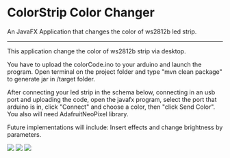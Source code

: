 # ColorStrip Color Changer
An JavaFX Application that changes the color of ws2812b led strip.
<hr>

This application change the color of ws2812b strip via desktop.

You have to upload the colorCode.ino to your arduino and launch the program.
Open terminal on the project folder and type "mvn clean package" to generate jar in /target folder.

After connecting your led strip in the schema below, connecting in an usb port and uploading the code,
open the javafx program, select the port that arduino is in, click "Connect" and choose a color, then "click Send Color".
You also will need AdafruitNeoPixel library.


Future implementations will include: Insert effects and change brightness by parameters.

<img src="https://drive.google.com/uc?id=1I32m1tNHq5lN2VlaeYnLIKLHqaS7XkG"/>
<img src="https://drive.google.com/uc?id=1SiyKkddvJx7vLywvJZZY7CdrbZPHa97V"/>

<img src="https://media.giphy.com/media/TjpaYS1LVASLAZriqv/giphy.gif"/>

